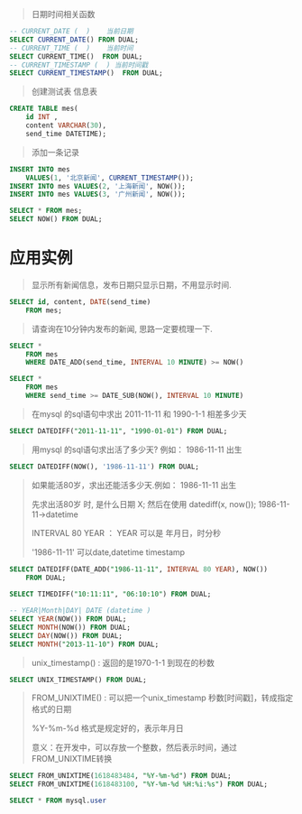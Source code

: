> 日期时间相关函数
>
```sql
-- CURRENT_DATE (  )	当前日期
SELECT CURRENT_DATE() FROM DUAL;
-- CURRENT_TIME (  )	当前时间
SELECT CURRENT_TIME()  FROM DUAL;
-- CURRENT_TIMESTAMP (  ) 当前时间戳
SELECT CURRENT_TIMESTAMP()  FROM DUAL;
```

> 创建测试表 信息表
>
```sql
CREATE TABLE mes(
	id INT , 
	content VARCHAR(30), 
	send_time DATETIME);
```


> 添加一条记录
>
```sql
INSERT INTO mes 
	VALUES(1, '北京新闻', CURRENT_TIMESTAMP()); 
INSERT INTO mes VALUES(2, '上海新闻', NOW());
INSERT INTO mes VALUES(3, '广州新闻', NOW());

SELECT * FROM mes;
SELECT NOW() FROM DUAL;
```



# 应用实例

> 显示所有新闻信息，发布日期只显示日期，不用显示时间.
>
```sql
SELECT id, content, DATE(send_time) 
	FROM mes;
```

> 请查询在10分钟内发布的新闻, 思路一定要梳理一下.
>
```sql
SELECT * 
	FROM mes
	WHERE DATE_ADD(send_time, INTERVAL 10 MINUTE) >= NOW()

SELECT * 
	FROM mes
	WHERE send_time >= DATE_SUB(NOW(), INTERVAL 10 MINUTE) 
```

> 在mysql 的sql语句中求出 2011-11-11 和 1990-1-1 相差多少天
>
```sql
SELECT DATEDIFF("2011-11-11", "1990-01-01") FROM DUAL;
```

> 用mysql 的sql语句求出活了多少天?  例如： 1986-11-11 出生
>
```sql
SELECT DATEDIFF(NOW(), '1986-11-11') FROM DUAL;
```

> 如果能活80岁，求出还能活多少天.例如： 1986-11-11 出生
>
> 先求出活80岁 时, 是什么日期 X;  然后在使用 datediff(x, now());  1986-11-11->datetime
>
> INTERVAL 80 YEAR ： YEAR 可以是 年月日，时分秒
>
> '1986-11-11' 可以date,datetime timestamp 
>
```sql
SELECT DATEDIFF(DATE_ADD("1986-11-11", INTERVAL 80 YEAR), NOW()) 
	FROM DUAL;
	
SELECT TIMEDIFF("10:11:11", "06:10:10") FROM DUAL;

-- YEAR|Month|DAY| DATE (datetime )
SELECT YEAR(NOW()) FROM DUAL;
SELECT MONTH(NOW()) FROM DUAL;
SELECT DAY(NOW()) FROM DUAL;
SELECT MONTH("2013-11-10") FROM DUAL;
```

> unix_timestamp() : 返回的是1970-1-1 到现在的秒数
>
```sql
SELECT UNIX_TIMESTAMP() FROM DUAL;
```

> FROM_UNIXTIME() : 可以把一个unix_timestamp 秒数[时间戳]，转成指定格式的日期
>
> %Y-%m-%d 格式是规定好的，表示年月日
>
> 意义：在开发中，可以存放一个整数，然后表示时间，通过FROM_UNIXTIME转换
>   
```sql
SELECT FROM_UNIXTIME(1618483484, "%Y-%m-%d") FROM DUAL;
SELECT FROM_UNIXTIME(1618483100, "%Y-%m-%d %H:%i:%s") FROM DUAL;

SELECT * FROM mysql.user 
```






